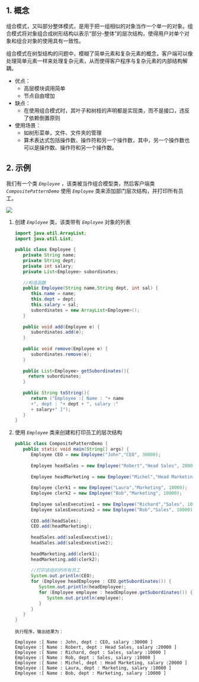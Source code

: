 ## 1. 概念

组合模式，又叫部分整体模式，是用于把一组相似的对象当作一个单一的对象。组合模式将对象组合成树形结构以表示“部分-整体”的层次结构，使得用户对单个对象和组合对象的使用具有一致性。

组合模式在树型结构的问题中，模糊了简单元素和复杂元素的概念，客户端可以像处理简单元素一样来处理复杂元素，从而使得客户程序与复杂元素的内部结构解耦。

- 优点：
    - 高层模块调用简单
    - 节点自由增加
- 缺点：
    - 在使用组合模式时，其叶子和树枝的声明都是实现类，而不是接口，违反了依赖倒置原则
- 使用场景：
    - 如树形菜单，文件、文件夹的管理
    - 算术表达式包括操作数、操作符和另一个操作数，其中，另一个操作数也可以是操作数、操作符和另一个操作数。

## 2. 示例

我们有一个类 *`Employee`* ，该类被当作组合模型类，然后客户端类 *`CompositePatternDemo`* 使用 *`Employee`* 类来添加部门层次结构，并打印所有员工。

![](https://chua-n.gitee.io/figure-bed/notebook/Java/78.svg)

1. 创建 *`Employee`* 类，该类带有 *`Employee`* 对象的列表

    ```java
    import java.util.ArrayList;
    import java.util.List;
     
    public class Employee {
       private String name;
       private String dept;
       private int salary;
       private List<Employee> subordinates;
     
       //构造函数
       public Employee(String name,String dept, int sal) {
          this.name = name;
          this.dept = dept;
          this.salary = sal;
          subordinates = new ArrayList<Employee>();
       }
     
       public void add(Employee e) {
          subordinates.add(e);
       }
     
       public void remove(Employee e) {
          subordinates.remove(e);
       }
     
       public List<Employee> getSubordinates(){
         return subordinates;
       }
     
       public String toString(){
          return ("Employee :[ Name : "+ name 
          +", dept : "+ dept + ", salary :"
          + salary+" ]");
       }   
    }
    ```

2. 使用 *`Employee`* 类来创建和打印员工的层次结构

    ```java
    public class CompositePatternDemo {
       public static void main(String[] args) {
          Employee CEO = new Employee("John","CEO", 30000);
     
          Employee headSales = new Employee("Robert","Head Sales", 20000);
     
          Employee headMarketing = new Employee("Michel","Head Marketing", 20000);
     
          Employee clerk1 = new Employee("Laura","Marketing", 10000);
          Employee clerk2 = new Employee("Bob","Marketing", 10000);
     
          Employee salesExecutive1 = new Employee("Richard","Sales", 10000);
          Employee salesExecutive2 = new Employee("Rob","Sales", 10000);
     
          CEO.add(headSales);
          CEO.add(headMarketing);
     
          headSales.add(salesExecutive1);
          headSales.add(salesExecutive2);
     
          headMarketing.add(clerk1);
          headMarketing.add(clerk2);
     
          //打印该组织的所有员工
          System.out.println(CEO); 
          for (Employee headEmployee : CEO.getSubordinates()) {
             System.out.println(headEmployee);
             for (Employee employee : headEmployee.getSubordinates()) {
                System.out.println(employee);
             }
          }        
       }
    }
    ```

    ```text
    执行程序，输出结果为：
    
    Employee :[ Name : John, dept : CEO, salary :30000 ]
    Employee :[ Name : Robert, dept : Head Sales, salary :20000 ]
    Employee :[ Name : Richard, dept : Sales, salary :10000 ]
    Employee :[ Name : Rob, dept : Sales, salary :10000 ]
    Employee :[ Name : Michel, dept : Head Marketing, salary :20000 ]
    Employee :[ Name : Laura, dept : Marketing, salary :10000 ]
    Employee :[ Name : Bob, dept : Marketing, salary :10000 ]
    ```

